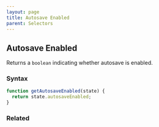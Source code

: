 ```yaml
---
layout: page
title: Autosave Enabled
parent: Selectors
---
```


## Autosave Enabled

Returns a `boolean` indicating whether autosave is enabled.

### Syntax

```js
function getAutosaveEnabled(state) {
  return state.autosaveEnabled;
}
```

### Related

